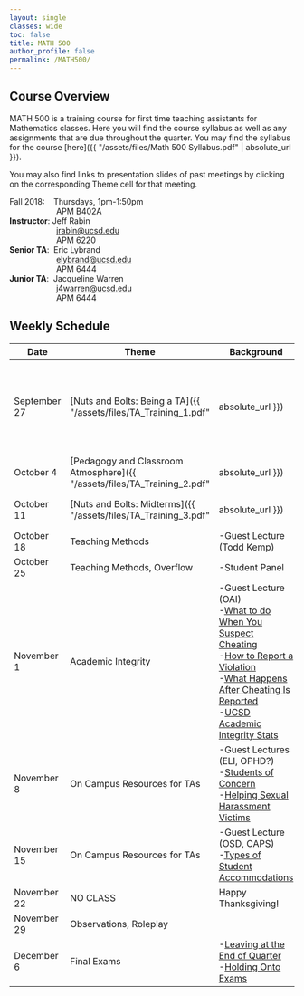 ```yaml
---
layout: single
classes: wide
toc: false
title: MATH 500
author_profile: false
permalink: /MATH500/
---
```


## Course Overview

MATH 500 is a training course for first time teaching assistants for Mathematics classes. Here you will find the course syllabus as well as any assignments that are due throughout the quarter.
You may find the syllabus for the course [here]({{ "/assets/files/Math 500 Syllabus.pdf" | absolute_url }}).

You may also find links to presentation slides of past meetings by clicking on the
corresponding Theme cell for that meeting.

Fall 2018: &nbsp;&nbsp;&nbsp;Thursdays, 1pm-1:50pm  
&nbsp;&nbsp;&nbsp;&nbsp;&nbsp;&nbsp;&nbsp;&nbsp;&nbsp;&nbsp;&nbsp;&nbsp;&nbsp;&nbsp;&nbsp;&nbsp;&nbsp;&nbsp;&nbsp;&nbsp;&nbsp;APM B402A  
**Instructor**: Jeff Rabin  
&nbsp;&nbsp;&nbsp;&nbsp;&nbsp;&nbsp;&nbsp;&nbsp;&nbsp;&nbsp;&nbsp;&nbsp;&nbsp;&nbsp;&nbsp;&nbsp;&nbsp;&nbsp;&nbsp;&nbsp;&nbsp;jrabin@ucsd.edu  
&nbsp;&nbsp;&nbsp;&nbsp;&nbsp;&nbsp;&nbsp;&nbsp;&nbsp;&nbsp;&nbsp;&nbsp;&nbsp;&nbsp;&nbsp;&nbsp;&nbsp;&nbsp;&nbsp;&nbsp;&nbsp;APM 6220  
**Senior TA**: &nbsp;Eric Lybrand  
&nbsp;&nbsp;&nbsp;&nbsp;&nbsp;&nbsp;&nbsp;&nbsp;&nbsp;&nbsp;&nbsp;&nbsp;&nbsp;&nbsp;&nbsp;&nbsp;&nbsp;&nbsp;&nbsp;&nbsp;&nbsp;elybrand@ucsd.edu  
&nbsp;&nbsp;&nbsp;&nbsp;&nbsp;&nbsp;&nbsp;&nbsp;&nbsp;&nbsp;&nbsp;&nbsp;&nbsp;&nbsp;&nbsp;&nbsp;&nbsp;&nbsp;&nbsp;&nbsp;&nbsp;APM 6444  
**Junior TA**: &nbsp;Jacqueline Warren  
&nbsp;&nbsp;&nbsp;&nbsp;&nbsp;&nbsp;&nbsp;&nbsp;&nbsp;&nbsp;&nbsp;&nbsp;&nbsp;&nbsp;&nbsp;&nbsp;&nbsp;&nbsp;&nbsp;&nbsp;&nbsp;j4warren@ucsd.edu   
&nbsp;&nbsp;&nbsp;&nbsp;&nbsp;&nbsp;&nbsp;&nbsp;&nbsp;&nbsp;&nbsp;&nbsp;&nbsp;&nbsp;&nbsp;&nbsp;&nbsp;&nbsp;&nbsp;&nbsp;&nbsp;APM 6444  



## Weekly Schedule

| Date                   | Theme                            | Background                | Homework           |
| -----------------------| -------------------------------- | ------------------------- | ------------------ |
| September 27           | [Nuts and Bolts: Being a TA]({{ "/assets/files/TA_Training_1.pdf" | absolute_url }})	    | -[List of Responsibilities](http://www.math.ucsd.edu/~seniorta/Policies/TADuties.pdf)<br>-[Before the Quarter Starts](http://www.math.ucsd.edu/~seniorta/Gettingstarted/preparation.html)<br> -[Your First Section](http://www.math.ucsd.edu/~seniorta/Gettingstarted/firstsection.html) <br> -[How to Use Gradescope](https://math.ucsd.edu/resources/instructor-resources/gradescope/index.html)<br> -[How to Use TritonEd](https://blink.ucsd.edu/faculty/instruction/tritoned/use/index.html)<br> -[Writing a Teaching Statement](https://www.ams.org/notices/201501/rnoti-p59.pdf) <br> -[Example Teaching Statement]({{ "/assets/files/LS_teaching_statement.pdf" | absolute_url }})| Read your list of responsibilities (see first link). Write a teaching statement. Due October 4th. |
| October 4              | [Pedagogy and Classroom Atmosphere]({{ "/assets/files/TA_Training_2.pdf" | absolute_url }})| 					        |
| October 11             | [Nuts and Bolts: Midterms]({{ "/assets/files/TA_Training_3.pdf" | absolute_url }})		    | -[Proctoring](http://www.math.ucsd.edu/~seniorta/Gettingstarted/exams-proctoring.html)<br>-[Grading Exams](http://www.math.ucsd.edu/~seniorta/Gettingstarted/exams-grading.html)<br> -[Returning Exams](http://www.math.ucsd.edu/~seniorta/Gettingstarted/exams-returning.html) | |
| October 18             | Teaching Methods	  				| -Guest Lecture (Todd Kemp)| Read [this article]({{ "/assets/files/Mason&WatsonChapter.pdf" | absolute_url }})	. Submit 1 or 2 paragraphs on Gradescope reflecting on the piece. Due next week. No late submissions.
| October 25             | Teaching Methods, Overflow       | -Student Panel			| Begin observing other TAs. Finish by November 15th. |
| November 1             | Academic Integrity	            | -Guest Lecture	(OAI) <br> -[What to do When You Suspect Cheating](https://academicintegrity.ucsd.edu/take-action/report-cheating/guidelines.html) <br> -[How to Report a Violation](https://academicintegrity.ucsd.edu/take-action/report-cheating/index.html)	<br>-[What Happens After Cheating Is Reported](https://academicintegrity.ucsd.edu/process/after-report.html#A-formal-Academic-Integrity-Rev)<br> -[UCSD Academic Integrity Stats](https://academicintegrity.ucsd.edu/about/reports.html)   |
| November 8             | On Campus Resources for TAs		| -Guest Lectures (ELI, OPHD?) <br> -[Students of Concern](https://blink.ucsd.edu/instructors/advising/concern/index.html)<br> -[Helping Sexual Harassment Victims](http://sos.ucsd.edu/get-help/help-someone.html)|
| November 15            | On Campus Resources for TAs		| -Guest Lecture	(OSD, CAPS) <br> -[Types of Student Accommodations](https://disabilities.ucsd.edu/students/typesaccommodations.html)		| Rewrite teaching statement. |
| November 22            | NO CLASS				            | Happy Thanksgiving!	    |
| November 29            | Observations, Roleplay			| 						    |
| December 6             | Final Exams			            | -[Leaving at the End of Quarter](http://www.math.ucsd.edu/~seniorta/Policies/leaving.html)<br> -[Holding Onto Exams](http://www.math.ucsd.edu/~seniorta/Policies/exams.html)| |
